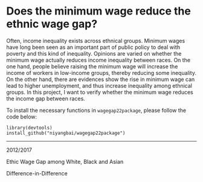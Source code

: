 # Does the minimum wage reduce the ethnic wage gap?
Often, income inequality exists across ethnical groups. Minimum wages have long been seen as an important part of public policy to deal with poverty and this kind of inequality. Opinions are varied on whether the minimum wage actually reduces income inequality between races. On the one hand, people believe raising the minimum wage will increase the income of workers in low-income groups, thereby reducing some inequality. On the other hand, there are evidences show the rise in minimum wage can lead to higher unemployment, and thus increase inequality among ethnical groups. In this project, I want to verify whether the minimum wage reduces the income gap between races.

To install the necessary functions in `wagegap22package`, please follow the code below:

```
library(devtools)
install_github("niyangbai/wagegap22package")
```

---

2012/2017

Ethic Wage Gap among White, Black and Asian

Difference-in-Difference
